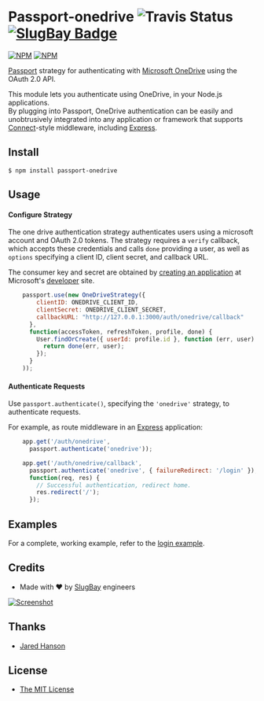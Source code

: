 # Passport-onedrive ![Travis Status](https://travis-ci.org/slugbay/passport-onedrive.png) [![SlugBay Badge](https://www.slugbay.com/pictures/badges/slugbay-simple.svg)](https://www.slugbay.com)

[![NPM](https://nodei.co/npm/passport-onedrive.png?downloads=true)](https://nodei.co/npm/passport-onedrive/) [![NPM](https://nodei.co/npm-dl/passport-onedrive.png?months=5&height=2)](https://nodei.co/npm/passport-onedrive/)

[Passport](https://github.com/jaredhanson/passport) strategy for authenticating
with [Microsoft OneDrive](https://onedrive.live.com) using the OAuth 2.0 API.

This module lets you authenticate using OneDrive, in your Node.js applications.  
By plugging into Passport, OneDrive
authentication can be easily and unobtrusively integrated into any application or
framework that supports [Connect](http://www.senchalabs.org/connect/)-style
middleware, including [Express](http://expressjs.com/).

## Install

    $ npm install passport-onedrive

## Usage

#### Configure Strategy

The one drive authentication strategy authenticates users using a microsoft account and OAuth 2.0 tokens.  The strategy requires a `verify` callback, which
accepts these credentials and calls `done` providing a user, as well as
`options` specifying a client ID, client secret, and callback URL.

The consumer key and secret are obtained by [creating an application](https://dev.onedrive.com/app-registration.htm) at
Microsoft's [developer](https://dev.onedrive.com/index.htm) site.

```js
    passport.use(new OneDriveStrategy({
        clientID: ONEDRIVE_CLIENT_ID,
        clientSecret: ONEDRIVE_CLIENT_SECRET,
        callbackURL: "http://127.0.0.1:3000/auth/onedrive/callback"
      },
      function(accessToken, refreshToken, profile, done) {
        User.findOrCreate({ userId: profile.id }, function (err, user) {
          return done(err, user);
        });
      }
    ));
```

#### Authenticate Requests

Use `passport.authenticate()`, specifying the `'onedrive'` strategy, to
authenticate requests.

For example, as route middleware in an [Express](http://expressjs.com/)
application:

```js
    app.get('/auth/onedrive',
      passport.authenticate('onedrive'));

    app.get('/auth/onedrive/callback', 
      passport.authenticate('onedrive', { failureRedirect: '/login' }),
      function(req, res) {
        // Successful authentication, redirect home.
        res.redirect('/');
      });
```

## Examples

For a complete, working example, refer to the [login example](https://github.com/slugbay/passport-onedrive/tree/master/example/login).

## Credits

  - Made with ♥ by [SlugBay](https://www.slugbay.com) engineers
    
  [![Screenshot](http://challengepost-s3-challengepost.netdna-ssl.com/photos/production/software_photos/000/332/858/datas/gallery.jpg)](https://www.slugbay.com)

## Thanks

  - [Jared Hanson](http://github.com/jaredhanson)

## License

  - [The MIT License](http://opensource.org/licenses/MIT)

